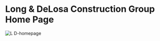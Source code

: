 # Long & DeLosa Construction Group Home Page



![L D-homepage](https://github.com/cykj40/ldassets/assets/102045473/0394617a-2e1c-48c0-9e14-3b5eedcd4fea)



